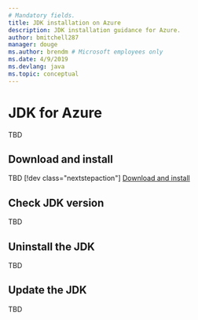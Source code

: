 ```yaml
---
# Mandatory fields.
title: JDK installation on Azure
description: JDK installation guidance for Azure.
author: bmitchell287
manager: douge
ms.author: brendm # Microsoft employees only
ms.date: 4/9/2019
ms.devlang: java
ms.topic: conceptual
---
```

# JDK for Azure

TBD

## Download and install 

TBD
[!dev class="nextstepaction"]
[Download and install](https://www.azul.com/downloads/azure-only/zulu/)

## Check JDK version

TBD

## Uninstall the JDK

TBD

## Update the JDK

TBD